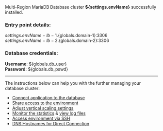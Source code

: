 Multi-Region MariaDB Database cluster **${settings.envName}** successfully installed.


### Entry point details:    
${settings.envName}-lb-1.${globals.domain-1}:3306   
${settings.envName}-lb-2.${globals.domain-2}:3306   

### Database credentials:   
**Username**: ${globals.db_user}  
**Password**: ${globals.db_pswd}  

___

The instructions below can help you with the further managing your database cluster:

- [Connect application to the database](https://docs.jelastic.com/database-connection)
- [Share access to the environment](https://docs.jelastic.com/share-environment)
- [Adjust vertical scaling settings](https://docs.jelastic.com/automatic-vertical-scaling)
- [Monitor the statistics](https://docs.jelastic.com/view-app-statistics) & [view log files](https://docs.jelastic.com/view-log-files)
- [Access environment via SSH](https://docs.jelastic.com/ssh-access)
- [DNS Hostnames for Direct Connection](https://jelastic.com/blog/dns-hostnames-for-direct-container-connection-at-jelastic-paas/)
